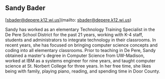 ## Sandy Bader

[sbader@depere.k12.wi.us](mailto: sbader@depere.k12.wi.us)

Sandy has worked as an elementary Technology Training Specialist in the De Pere School District for the past 21 years, working with K-4 staff, students and administrators to integrate technology in their classrooms.  In recent years, she has focused on bringing computer science concepts and coding into all elementary classrooms.  Prior to teaching in De Pere, Sandy obtained a master's degree in Computer Science from UW-Madison, worked at IBM as a systems engineer for nine years, and taught computer science at St. Norbert College for three years.  In her free time, she likes being with family, playing piano, reading, and spending time in Door County.
